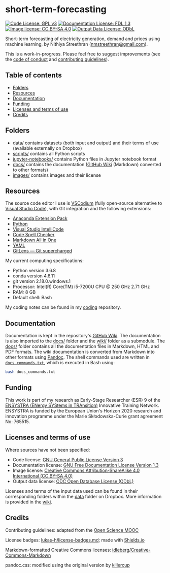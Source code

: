 # short-term-forecasting <!-- omit in toc -->

[![Code License: GPL v3](https://img.shields.io/badge/Code%20License-GPL%20v3-blue.svg)](https://www.gnu.org/licenses/gpl-3.0) 
[![Documentation License: FDL 1.3](https://img.shields.io/badge/Documentation%20License-FDL%20v1.3-blue.svg)](https://www.gnu.org/licenses/fdl-1.3) 
[![Image license: CC BY-SA 4.0](https://img.shields.io/badge/Image%20License-CC%20BY--SA%204.0-lightgrey.svg)](https://creativecommons.org/licenses/by-sa/4.0/)
[![Output Data License: ODbL](https://img.shields.io/badge/Output%20Data%20License-ODbL-brightgreen.svg)](https://opendatacommons.org/licenses/odbl/)

Short-term forecasting of electricity generation, demand and prices using machine learning, by Nithiya Streethran (nmstreethran@gmail.com).

This is a work-in-progress. Please feel free to suggest improvements (see the [code of conduct](/CODE_OF_CONDUCT.md) and [contributing guidelines](/CONTRIBUTING.md)). 

## Table of contents <!-- omit in toc -->
- [Folders](#Folders)
- [Resources](#Resources)
- [Documentation](#Documentation)
- [Funding](#Funding)
- [Licenses and terms of use](#Licenses-and-terms-of-use)
- [Credits](#Credits)

## Folders
* [data/](https://www.dropbox.com/sh/vjo4gkfk6dlye6h/AAAQNltY7-Y4N9SQYjGZDHY5a?dl=0) contains datasets (both input and output) and their terms of use (available externally on Dropbox)
* [scripts/](/scripts/) contains all Python scripts
* [jupyter-notebooks/](/jupyter-notebooks/) contains Python files in Jupyter notebook format
* [docs/](/docs/) contains the documentation ([GitHub Wiki](https://github.com/ENSYSTRA/short-term-forecasting/wiki) (Markdown) converted to other formats) 
* [images/](/images/) contains images and their license

## Resources 

The source code editor I use is [VSCodium](https://vscodium.github.io/) (fully open-source alternative to [Visual Studio Code](https://code.visualstudio.com/)), with Git integration and the following extensions:

* [Anaconda Extension Pack](https://marketplace.visualstudio.com/items?itemName=ms-python.anaconda-extension-pack)
* [Python](https://marketplace.visualstudio.com/items?itemName=ms-python.python)
* [Visual Studio IntelliCode](https://marketplace.visualstudio.com/items?itemName=VisualStudioExptTeam.vscodeintellicode)
* [Code Spell Checker](https://marketplace.visualstudio.com/items?itemName=streetsidesoftware.code-spell-checker)
* [Markdown All in One](https://marketplace.visualstudio.com/itemdetails?itemName=yzhang.markdown-all-in-one)
* [YAML](https://marketplace.visualstudio.com/itemdetails?itemName=redhat.vscode-yaml)
* [GitLens — Git supercharged](https://marketplace.visualstudio.com/items?itemName=eamodio.gitlens)

My current computing specifications:
* Python version 3.6.8
* conda version 4.6.11
* git version 2.18.0.windows.1
* Processor: Intel(R) Core(TM) i5-7200U CPU @ 250 GHz 2.71 GHz
* RAM: 8 GB
* Default shell: Bash

My coding notes can be found in my [coding](https://github.com/nmstreethran/coding) repository.

## Documentation

Documentation is kept in the repository's [GitHub Wiki](https://github.com/ENSYSTRA/short-term-forecasting/wiki). The documentation is also imported to the [docs/](/docs/) folder and the [wiki/](/wiki/) folder as a submodule. The [docs/](/docs/) folder contains all the documentation files in Markdown, HTML and PDF formats. The wiki documentation is converted from Markdown into other formats using [Pandoc](https://pandoc.org/MANUAL.html). The shell commands used are written in [`docs_commands.txt`](/docs_commands.txt), which is executed in Bash using:

```sh
bash docs_commands.txt
```

<!-- The [HTML file](/docs/index.html) is published at [ensystra.github.io/short-term-forecasting](https://ensystra.github.io/short-term-forecasting/). -->

## Funding

This work is part of my research as Early-Stage Researcher (ESR) 9 of the [ENSYSTRA (ENergy SYStems in TRAnsition)](https://ensystra.eu/) Innovative Training Network. ENSYSTRA is funded by the European Union's Horizon 2020 research and innovation programme under the Marie Skłodowska-Curie grant agreement No: 765515.

## Licenses and terms of use

Where sources have not been specified:

* Code license: [GNU General Public License Version 3](/LICENSE.md)
* Documentation license: [GNU Free Documentation License Version 1.3](/docs/License.md)
* Image license: [Creative Commons Attribution-ShareAlike 4.0 International (CC BY-SA 4.0)](/images/LICENSE.md)
* Output data license: [ODC Open Database License (ODbL)](/data/output/LICENSE.md)

Licenses and terms of the input data used can be found in their corresponding folders within the [data](https://www.dropbox.com/sh/vjo4gkfk6dlye6h/AAAQNltY7-Y4N9SQYjGZDHY5a?dl=0) folder on Dropbox. More information is provided in the [wiki](https://github.com/ENSYSTRA/short-term-forecasting/wiki).

## Credits

Contributing guidelines: adapted from the [Open Science MOOC](https://github.com/OpenScienceMOOC/Module-5-Open-Research-Software-and-Open-Source/blob/master/CONTRIBUTING.md)

License badges: [lukas-h/license-badges.md](https://gist.github.com/lukas-h/2a5d00690736b4c3a7ba); made with [Shields.io](http://shields.io/)

Markdown-formatted Creative Commons licenses: [idleberg/Creative-Commons-Markdown](https://github.com/idleberg/Creative-Commons-Markdown)

pandoc.css: modified using the original version by [killercup](https://gist.github.com/killercup/5917178#file-pandoc-css)